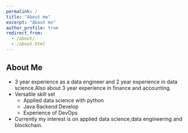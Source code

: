 ```yaml
---
permalink: /
title: "About me"
excerpt: "About me"
author_profile: true
redirect_from: 
  - /about/
  - /about.html
---
```


## About Me

- 3 year experience as a data engineer and 2 year experience in data science.Also about 3 year experience in finance and accounting.
- Versatile skill set
	- Applied data science with python
	- Java Backend Develop
	- Experience of DevOps
- Currently my interest is on applied data science,data engineering and blockchain.



